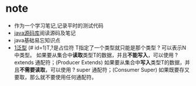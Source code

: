 # note
* 作为一个学习笔记,记录平时的测试代码
* [java源码库](Java_source-master)阅读源码及笔记
* java基础易忘知识点
* [1泛型](#既要存又要)
    (# id=1)T,?是占位符
    T指定了一个类型就只能是那个类型
    ? 可以表示N中类型。 
    如果要从集合中**读取**类型T的数据，并且**不能写入**，可以使用 ? extends 通配符；(Producer Extends)
    如果要从集合中**写入**类型T的数据，并且**不需要读取**，可以使用 ? super 通配符；(Consumer Super)
    如果既要存又要取，那么就不要使用任何通配符。



















































    